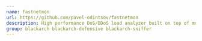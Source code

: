```yaml
---
name: fastnetmon
url: https://github.com/pavel-odintsov/fastnetmon
description: High performance DoS/DDoS load analyzer built on top of multiple packet capture engines.
group: blackarch blackarch-defensive blackarch-sniffer
---
```

